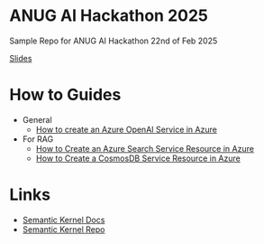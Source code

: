 # ANUG AI Hackathon 2025
Sample Repo for ANUG AI Hackathon 22nd of Feb 2025

[Slides](https://1drv.ms/p/s!AkItAZiaMtwzkLsoohjX5eUy3XsUSw)

# How to Guides
- General
  - [How to create an Azure OpenAI Service in Azure](https://github.com/rwjdk/AnugAiHackathon2025/blob/main/HowToGuides/HowToCreateAnAzureOpenAiServiceResourceInAzure.md#how-to-create-an-azure-open-ai-service-resource-in-azure)
 - For RAG
   - [How to Create an Azure Search Service Resource in Azure](https://github.com/rwjdk/AnugAiHackathon2025/blob/main/HowToGuides/HowToCreateAnAzureSearchResourceInAzure.md#how-to-create-an-azure-search-service-resource-in-azure)
   - [How to Create a CosmosDB Service Resource in Azure](https://github.com/rwjdk/AnugAiHackathon2025/blob/main/HowToGuides/HowToCreateACosmosDbResourceInAzure.md)

# Links
- [Semantic Kernel Docs](https://learn.microsoft.com/en-us/semantic-kernel/overview/)
- [Semantic Kernel Repo](https://github.com/microsoft/semantic-kernel)
